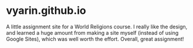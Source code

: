 # vyarin.github.io

A little assignment site for a World Religions course. I really like the design, and learned a huge amount from making a site myself (instead of using Google Sites), which was well worth the effort. Overall, great assignment!
